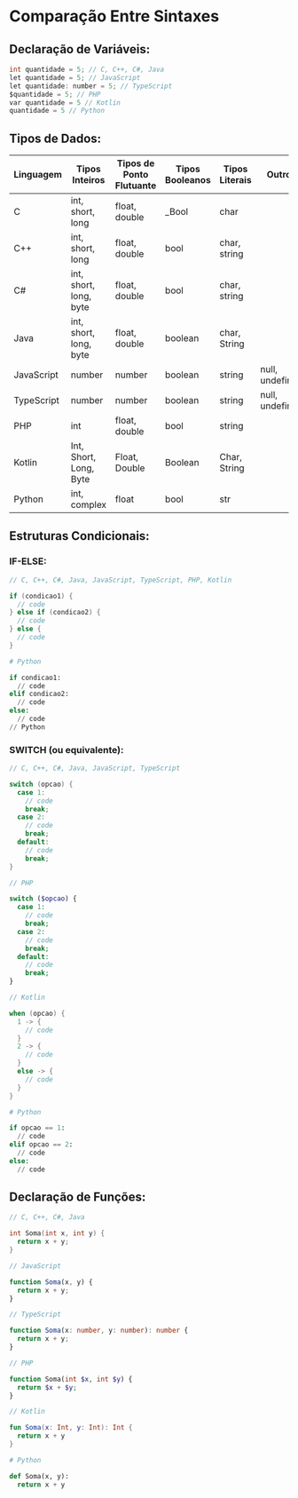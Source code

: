 # Comparação Entre Sintaxes

## Declaração de Variáveis:
```c
int quantidade = 5; // C, C++, C#, Java
let quantidade = 5; // JavaScript
let quantidade: number = 5; // TypeScript
$quantidade = 5; // PHP
var quantidade = 5 // Kotlin
quantidade = 5 // Python
```

## Tipos de Dados:
| Linguagem     | Tipos Inteiros               | Tipos de Ponto Flutuante  | Tipos Booleanos | Tipos Literais |     Outros      |
|---------------|------------------------------|---------------------------|------------------|---------------|-----------------|
| C             | int, short, long             | float, double             | _Bool            | char          |                 |
| C++           | int, short, long             | float, double             | bool             | char, string  |                 |
| C#            | int, short, long, byte       | float, double             | bool             | char, string  |                 |
| Java          | int, short, long, byte       | float, double             | boolean          | char, String  |                 |
| JavaScript    | number                       | number                    | boolean          | string        | null, undefined |
| TypeScript    | number                       | number                    | boolean          | string        | null, undefined |
| PHP           | int                          | float, double             | bool             | string        |                 |
| Kotlin        | Int, Short, Long, Byte       | Float, Double             | Boolean          | Char, String  |                 |
| Python        | int, complex                 | float                     | bool             | str           |                 |

## Estruturas Condicionais:
### IF-ELSE:
```c
// C, C++, C#, Java, JavaScript, TypeScript, PHP, Kotlin

if (condicao1) {
  // code
} else if (condicao2) {
  // code
} else {
  // code
}
```
```python
# Python

if condicao1:
  // code
elif condicao2:
  // code
else:
  // code
// Python
```

### SWITCH (ou equivalente):
```c
// C, C++, C#, Java, JavaScript, TypeScript

switch (opcao) {
  case 1:
    // code
    break;
  case 2:
    // code
    break;
  default:
    // code
    break;
}
```
```php
// PHP

switch ($opcao) {
  case 1:
    // code
    break;
  case 2:
    // code
    break;
  default:
    // code
    break;
}
```
```kotlin
// Kotlin

when (opcao) {
  1 -> {
    // code
  }
  2 -> {
    // code
  }
  else -> {
    // code
  }
}
```
```python
# Python

if opcao == 1:
  // code
elif opcao == 2:
  // code
else:
  // code
```

## Declaração de Funções:
```c
// C, C++, C#, Java

int Soma(int x, int y) {
  return x + y;
}
```
```javascript
// JavaScript

function Soma(x, y) {
  return x + y;
}
```
```typescript
// TypeScript

function Soma(x: number, y: number): number {
  return x + y;
}
```
```php
// PHP

function Soma(int $x, int $y) {
  return $x + $y;
}
```
```kotlin
// Kotlin

fun Soma(x: Int, y: Int): Int {
  return x + y
}
```
```python
# Python

def Soma(x, y):
  return x + y
```